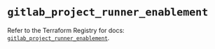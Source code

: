 # `gitlab_project_runner_enablement`

Refer to the Terraform Registry for docs: [`gitlab_project_runner_enablement`](https://registry.terraform.io/providers/gitlabhq/gitlab/17.10.0/docs/resources/project_runner_enablement).
